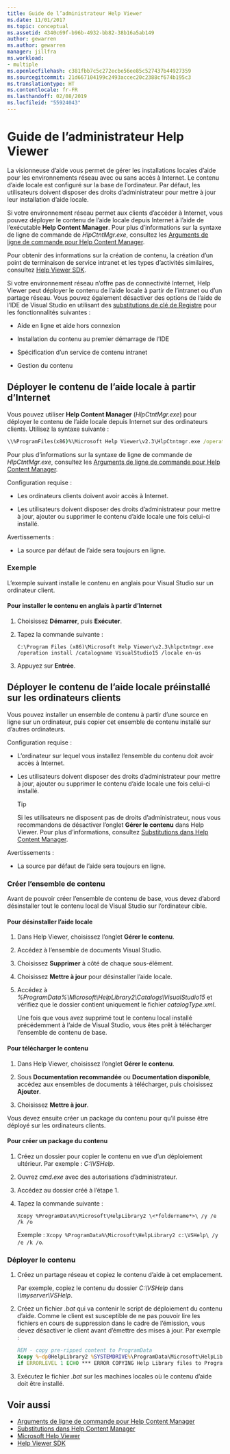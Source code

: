 ```yaml
---
title: Guide de l’administrateur Help Viewer
ms.date: 11/01/2017
ms.topic: conceptual
ms.assetid: 4340c69f-b96b-4932-bb82-38b16a5ab149
author: gewarren
ms.author: gewarren
manager: jillfra
ms.workload:
- multiple
ms.openlocfilehash: c381fbb7c5c272ecbe56ee85c527437b44927359
ms.sourcegitcommit: 21d667104199c2493accec20c2388cf674b195c3
ms.translationtype: HT
ms.contentlocale: fr-FR
ms.lasthandoff: 02/08/2019
ms.locfileid: "55924043"
---
```

# <a name="help-viewer-administrator-guide"></a>Guide de l’administrateur Help Viewer

La visionneuse d’aide vous permet de gérer les installations locales d’aide pour les environnements réseau avec ou sans accès à Internet. Le contenu d’aide locale est configuré sur la base de l’ordinateur. Par défaut, les utilisateurs doivent disposer des droits d’administrateur pour mettre à jour leur installation d’aide locale.

Si votre environnement réseau permet aux clients d’accéder à Internet, vous pouvez déployer le contenu de l’aide locale depuis Internet à l’aide de l’exécutable **Help Content Manager**. Pour plus d’informations sur la syntaxe de ligne de commande de *HlpCtntMgr.exe*, consultez les [Arguments de ligne de commande pour Help Content Manager](../help-viewer/command-line-arguments.md).

Pour obtenir des informations sur la création de contenu, la création d’un point de terminaison de service intranet et les types d’activités similaires, consultez [Help Viewer SDK](../extensibility/internals/microsoft-help-viewer-sdk.md).

Si votre environnement réseau n’offre pas de connectivité Internet, Help Viewer peut déployer le contenu de l’aide locale à partir de l’intranet ou d’un partage réseau. Vous pouvez également désactiver des options de l’aide de l’IDE de Visual Studio en utilisant des [substitutions de clé de Registre](../help-viewer/behavior-overrides.md) pour les fonctionnalités suivantes :

- Aide en ligne et aide hors connexion

- Installation du contenu au premier démarrage de l’IDE

- Spécification d’un service de contenu intranet

- Gestion du contenu

## <a name="deploy-local-help-content-from-the-internet"></a>Déployer le contenu de l’aide locale à partir d’Internet

Vous pouvez utiliser **Help Content Manager** (*HlpCtntMgr.exe*) pour déployer le contenu de l’aide locale depuis Internet sur des ordinateurs clients. Utilisez la syntaxe suivante :

```cmd
\\%ProgramFiles(x86)%\Microsoft Help Viewer\v2.3\HlpCtntmgr.exe /operation \<*name*> /catalogname \<*catalog name*> /locale \<*locale*>
```

Pour plus d’informations sur la syntaxe de ligne de commande de *HlpCtntMgr.exe*, consultez les [Arguments de ligne de commande pour Help Content Manager](../help-viewer/command-line-arguments.md).

Configuration requise :

-   Les ordinateurs clients doivent avoir accès à Internet.

-   Les utilisateurs doivent disposer des droits d’administrateur pour mettre à jour, ajouter ou supprimer le contenu d’aide locale une fois celui-ci installé.

Avertissements :

-   La source par défaut de l’aide sera toujours en ligne.

### <a name="example"></a>Exemple

L’exemple suivant installe le contenu en anglais pour Visual Studio sur un ordinateur client.

#### <a name="to-install-english-content-from-the-internet"></a>Pour installer le contenu en anglais à partir d’Internet

1.  Choisissez **Démarrer**, puis **Exécuter**.

2.  Tapez la commande suivante :

     `C:\Program Files (x86)\Microsoft Help Viewer\v2.3\hlpctntmgr.exe /operation install /catalogname VisualStudio15 /locale en-us`

3.  Appuyez sur **Entrée**.

## <a name="deploy-pre-installed-local-help-content-on-client-computers"></a>Déployer le contenu de l’aide locale préinstallé sur les ordinateurs clients

Vous pouvez installer un ensemble de contenu à partir d’une source en ligne sur un ordinateur, puis copier cet ensemble de contenu installé sur d’autres ordinateurs.

Configuration requise :

-   L’ordinateur sur lequel vous installez l’ensemble du contenu doit avoir accès à Internet.

-   Les utilisateurs doivent disposer des droits d’administrateur pour mettre à jour, ajouter ou supprimer le contenu d’aide locale une fois celui-ci installé.

    > [!TIP]
    > Si les utilisateurs ne disposent pas de droits d’administrateur, nous vous recommandons de désactiver l’onglet **Gérer le contenu** dans Help Viewer. Pour plus d’informations, consultez [Substitutions dans Help Content Manager](../help-viewer/behavior-overrides.md).

Avertissements :

-   La source par défaut de l’aide sera toujours en ligne.

### <a name="create-the-content-set"></a>Créer l’ensemble de contenu

Avant de pouvoir créer l’ensemble de contenu de base, vous devez d’abord désinstaller tout le contenu local de Visual Studio sur l’ordinateur cible.

#### <a name="to-uninstall-local-help"></a>Pour désinstaller l’aide locale

1. Dans Help Viewer, choisissez l’onglet **Gérer le contenu**.

2. Accédez à l’ensemble de documents Visual Studio.

3. Choisissez **Supprimer** à côté de chaque sous-élément.

4. Choisissez **Mettre à jour** pour désinstaller l’aide locale.

5. Accédez à *%ProgramData%\Microsoft\HelpLibrary2\Catalogs\VisualStudio15* et vérifiez que le dossier contient uniquement le fichier *catalogType.xml*.

   Une fois que vous avez supprimé tout le contenu local installé précédemment à l’aide de Visual Studio, vous êtes prêt à télécharger l’ensemble de contenu de base.

#### <a name="to-download-the-content"></a>Pour télécharger le contenu

1.  Dans Help Viewer, choisissez l’onglet **Gérer le contenu**.

2.  Sous **Documentation recommandée** ou **Documentation disponible**, accédez aux ensembles de documents à télécharger, puis choisissez **Ajouter**.

3.  Choisissez **Mettre à jour**.

Vous devez ensuite créer un package du contenu pour qu’il puisse être déployé sur les ordinateurs clients.

#### <a name="to-package-the-content"></a>Pour créer un package du contenu

1.  Créez un dossier pour copier le contenu en vue d’un déploiement ultérieur. Par exemple : *C:\VSHelp*.

2.  Ouvrez *cmd.exe* avec des autorisations d’administrateur.

3.  Accédez au dossier créé à l’étape 1.

4.  Tapez la commande suivante :

     `Xcopy %ProgramData%\Microsoft\HelpLibrary2 \<*foldername*>\ /y /e /k /o `

     Exemple : `Xcopy %ProgramData%\Microsoft\HelpLibrary2 c:\VSHelp\ /y /e /k /o`.

### <a name="deploy-the-content"></a>Déployer le contenu

1.  Créez un partage réseau et copiez le contenu d’aide à cet emplacement.

     Par exemple, copiez le contenu du dossier *C:\VSHelp* dans *\\\myserver\VSHelp*.

2.  Créez un fichier *.bat* qui va contenir le script de déploiement du contenu d’aide. Comme le client est susceptible de ne pas pouvoir lire les fichiers en cours de suppression dans le cadre de l’émission, vous devez désactiver le client avant d’émettre des mises à jour. Par exemple :

    ```cmd
    REM - copy pre-ripped content to ProgramData
    Xcopy %~dp0HelpLibrary2 %SYSTEMDRIVE%\ProgramData\Microsoft\HelpLibrary2\ /y /e /k /o
    if ERRORLEVEL 1 ECHO *** ERROR COPYING Help Library files to ProgramData (%ERRORLEVEL%)
    ```

3.  Exécutez le fichier *.bat* sur les machines locales où le contenu d’aide doit être installé.

## <a name="see-also"></a>Voir aussi

- [Arguments de ligne de commande pour Help Content Manager](../help-viewer/command-line-arguments.md)
- [Substitutions dans Help Content Manager](../help-viewer/behavior-overrides.md)
- [Microsoft Help Viewer](../help-viewer/overview.md)
- [Help Viewer SDK](../extensibility/internals/microsoft-help-viewer-sdk.md)